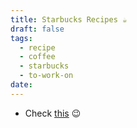 ```yaml
---
title: Starbucks Recipes ☕
draft: false
tags:
  - recipe
  - coffee
  - starbucks
  - to-work-on
date:
---
```

- Check [this](https://www.facebook.com/share/wqtgZcVfJunhJKf8/?mibextid=WC7FNe) 😉